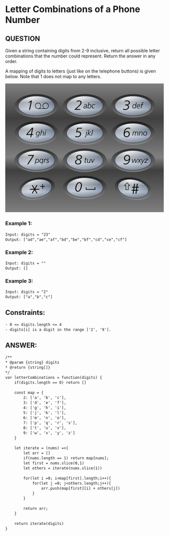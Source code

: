# Letter Combinations of a Phone Number

## QUESTION

Given a string containing digits from 2-9 inclusive, return all possible letter combinations that the number could represent. Return the answer in any order.

A mapping of digits to letters (just like on the telephone buttons) is given below. Note that 1 does not map to any letters.

![alt text](./images/telephone.png)

### Example 1:

    Input: digits = "23"
    Output: ["ad","ae","af","bd","be","bf","cd","ce","cf"]


### Example 2:

    Input: digits = ""
    Output: []

### Example 3:

    Input: digits = "2"
    Output: ["a","b","c"]

## Constraints:

    - 0 <= digits.length <= 4
    - digits[i] is a digit in the range ['2', '9'].


## ANSWER:

    /**
    * @param {string} digits
    * @return {string[]}
    */
    var letterCombinations = function(digits) {
        if(digits.length == 0) return []

        const map = {
            2: ['a', 'b', 'c'],
            3: ['d', 'e', 'f'],
            4: ['g', 'h', 'i'],
            5: ['j', 'k', 'l'],
            6: ['m', 'n', 'o'],
            7: ['p', 'q', 'r', 's'],
            8: ['t', 'u', 'v'],
            9: ['w', 'x', 'y', 'z']
        }

        let iterate = (nums) =>{
            let arr = []
            if(nums.length == 1) return map[nums];
            let first = nums.slice(0,1)
            let others = iterate(nums.slice(1))

            for(let i =0; i<map[first].length;i++){
                for(let j =0; j<others.length;j++){
                    arr.push(map[first][i] + others[j])
                }
            }

            return arr;
        }

        return iterate(digits)
    }
